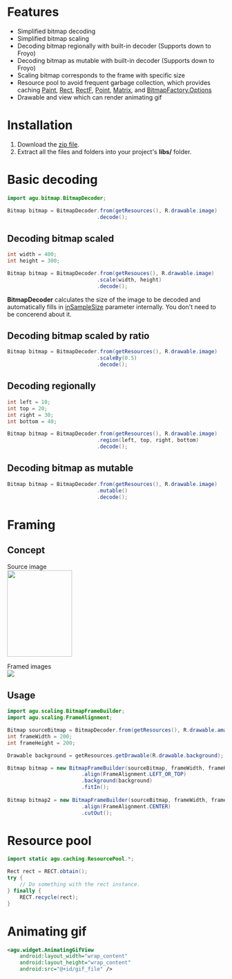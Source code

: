 Features
========
- Simplified bitmap decoding
- Simplified bitmap scaling
- Decoding bitmap regionally with built-in decoder (Supports down to Froyo)
- Decoding bitmap as mutable with built-in decoder (Supports down to Froyo)
- Scaling bitmap corresponds to the frame with specific size
- Resource pool to avoid frequent garbage collection, which provides caching [Paint](http://developer.android.com/reference/android/graphics/Paint.html), [Rect](http://developer.android.com/reference/android/graphics/Rect.html), [RectF](http://developer.android.com/reference/android/graphics/RectF.html), [Point](http://developer.android.com/reference/android/graphics/Point.html), [Matrix](http://developer.android.com/reference/android/graphics/Matrix.html), and [BitmapFactory.Options](http://developer.android.com/reference/android/graphics/BitmapFactory.Options.html)
- Drawable and view which can render animating gif

Installation
============
1. Download the [zip file](https://github.com/nirvanfallacy/AndroidGraphicsUtility/blob/master/Binary/agu.zip).
2. Extract all the files and folders into your project's **libs/** folder.

Basic decoding
==============

```java
import agu.bitmap.BitmapDecoder;

Bitmap bitmap = BitmapDecoder.from(getResources(), R.drawable.image)
                             .decode();
```

Decoding bitmap scaled
----------------------

```java
int width = 400;
int height = 300;

Bitmap bitmap = BitmapDecoder.from(getResouces(), R.drawable.image)
                             .scale(width, height)
                             .decode();
```

**BitmapDecoder** calculates the size of the image to be decoded and automatically fills in [inSampleSize](http://developer.android.com/reference/android/graphics/BitmapFactory.Options.html#inSampleSize) parameter internally. You don't need to be concerend about it.

Decoding bitmap scaled by ratio
-------------------------------

```java
Bitmap bitmap = BitmapDecoder.from(getResources(), R.drawable.image)
                             .scaleBy(0.5)
                             .decode();
```

Decoding regionally
-------------------

```java
int left = 10;
int top = 20;
int right = 30;
int bottom = 40;

Bitmap bitmap = BitmapDecoder.from(getResources(), R.drawable.image)
                             .region(left, top, right, bottom)
                             .decode();
```

Decoding bitmap as mutable
--------------------------

```java
Bitmap bitmap = BitmapDecoder.from(getResources(), R.drawable.image)
                             .mutable()
                             .decode();
```

Framing
=======

Concept
-------

Source image <br/>
<img src="https://raw.github.com/nirvanfallacy/AndroidGraphicsUtility/master/Sample/IntegratedSample/res/drawable-nodpi/amanda.jpg" width="150" height="200" />

Framed images <br/>
![](https://raw.github.com/nirvanfallacy/AndroidGraphicsUtility/master/Image/Framing.png)

Usage
-----

```java
import agu.scaling.BitmapFrameBuilder;
import agu.scaling.FrameAlignment;

Bitmap sourceBitmap = BitmapDecoder.from(getResources(), R.drawable.amanda);
int frameWidth = 200;
int frameHeight = 200;

Drawable background = getResources.getDrawable(R.drawable.background);

Bitmap bitmap = new BitmapFrameBuilder(sourceBitmap, frameWidth, frameHeight)
                        .align(FrameAlignment.LEFT_OR_TOP)
                        .background(background)
                        .fitIn();
                        
Bitmap bitmap2 = new BitmapFrameBuilder(sourceBitmap, frameWidth, frameHeight)
                        .align(FrameAlignment.CENTER)
                        .cutOut();
```

Resource pool
=============

```java
import static agu.caching.ResourcePool.*;

Rect rect = RECT.obtain();
try {
    // Do something with the rect instance.
} finally {
    RECT.recycle(rect);
}
```

Animating gif
=============

```xml
<agu.widget.AnimatingGifView
    android:layout_width="wrap_content"
    android:layout_height="wrap_content"
    android:src="@+id/gif_file" />
```
